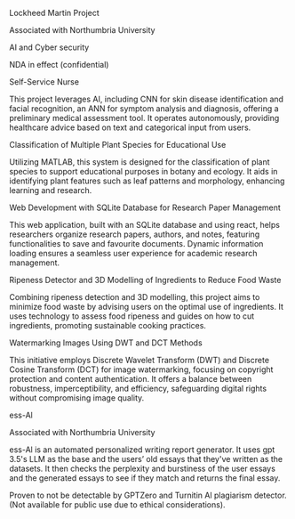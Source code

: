 
Lockheed Martin Project 

Associated with Northumbria University 

AI and Cyber security 

NDA in effect (confidential) 

 

 

Self-Service Nurse 

This project leverages AI, including CNN for skin disease identification and facial recognition, an ANN for symptom analysis and diagnosis, offering a preliminary medical assessment tool. It operates autonomously, providing healthcare advice based on text and categorical input from users. 

 

Classification of Multiple Plant Species for Educational Use 

Utilizing MATLAB, this system is designed for the classification of plant species to support educational purposes in botany and ecology. It aids in identifying plant features such as leaf patterns and morphology, enhancing learning and research. 

 

Web Development with SQLite Database for Research Paper Management 

This web application, built with an SQLite database and using react, helps researchers organize research papers, authors, and notes, featuring functionalities to save and favourite documents. Dynamic information loading ensures a seamless user experience for academic research management. 

 

Ripeness Detector and 3D Modelling of Ingredients to Reduce Food Waste 

Combining ripeness detection and 3D modelling, this project aims to minimize food waste by advising users on the optimal use of ingredients. It uses technology to assess food ripeness and guides on how to cut ingredients, promoting sustainable cooking practices. 

 

Watermarking Images Using DWT and DCT Methods 

This initiative employs Discrete Wavelet Transform (DWT) and Discrete Cosine Transform (DCT) for image watermarking, focusing on copyright protection and content authentication. It offers a balance between robustness, imperceptibility, and efficiency, safeguarding digital rights without compromising image quality. 

 

ess-Al 

Associated with Northumbria University 

ess-Al is an automated personalized writing report generator. It uses gpt 3.5's LLM as the base and the users’ old essays that they've written as the datasets. It then checks the perplexity and burstiness of the user essays and the generated essays to see if they match and returns the final essay. 

Proven to not be detectable by GPTZero and Turnitin Al plagiarism detector. (Not available for public use due to ethical considerations). 
